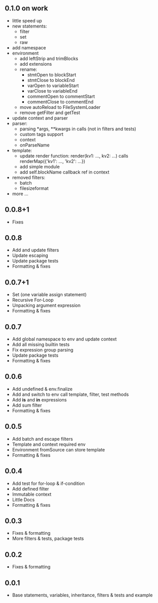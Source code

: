 ## 0.1.0 on work
- little speed up
- new statements:
  - filter
  - set
  - raw
- add namespace
- environment
  - add leftStrip and trimBlocks
  - add extensions
  - rename:
    - stmtOpen to blockStart
    - stmtClose to blockEnd
    - varOpen to variableStart
    - varClose to variableEnd
    - commentOpen to commentStart
    - commentClose to commentEnd
  - move autoReload to FileSystemLoader
  - remove getFilter and getTest
- update context and parser
- parser:
  - parsing *args, **kwargs in calls (not in filters and tests)
  - custom tags support
  - context
  - onParseName
- template:
  - update render function: render(kv1: ..., kv2: ...) calls renderMap({'kv1': ..., 'kv2': ...})
  - add simple module
  - add self.blockName callback ref in context
- removed filters:
  - batch
  - filesizeformat
- more ...

## 0.0.8+1
- Fixes

## 0.0.8
- Add and update filters
- Update escaping
- Update package tests
- Formatting & fixes

## 0.0.7+1
- Set (one variable assign statement)
- Recursive For-Loop
- Unpacking argument expression
- Formatting & fixes

## 0.0.7
- Add global namespace to env and update context
- Add all missing builtin tests
- Fix expression group parsing
- Update package tests
- Formatting & fixes

## 0.0.6
- Add undefined & env.finalize
- Add and switch to env call template, filter, test methods
- Add **is** and **in** expressions
- Add sum filter
- Formatting & fixes

## 0.0.5
- Add batch and escape filters
- Template and context required env
- Environment fromSource can store template
- Formatting & fixes

## 0.0.4
- Add test for for-loop & if-condition
- Add defined filter
- Immutable context
- Little Docs
- Formatting & fixes

## 0.0.3
- Fixes & formatting
- More filters & tests, package tests

## 0.0.2
- Fixes & formatting

## 0.0.1
- Base statements, variables, inheritance, filters & tests and example
